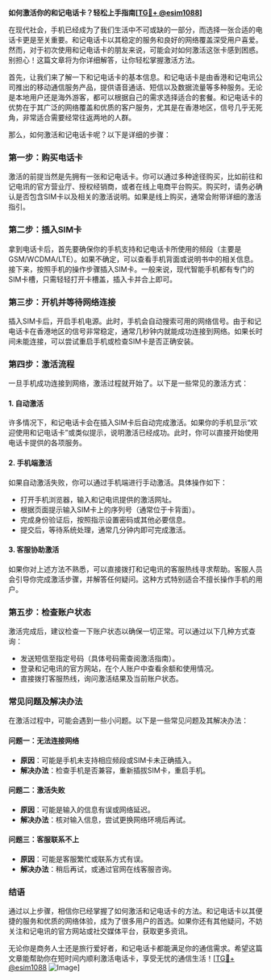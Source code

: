 **如何激活你的和记电话卡？轻松上手指南[[TG💪+ @esim1088](https://t.me/s/esim1088)]**

在现代社会，手机已经成为了我们生活中不可或缺的一部分，而选择一张合适的电话卡更是至关重要。和记电话卡以其稳定的服务和良好的网络覆盖深受用户喜爱。然而，对于初次使用和记电话卡的朋友来说，可能会对如何激活这张卡感到困惑。别担心！这篇文章将为你详细解答，让你轻松掌握激活方法。

首先，让我们来了解一下和记电话卡的基本信息。和记电话卡是由香港和记电讯公司推出的移动通信服务产品，提供语音通话、短信以及数据流量等多种服务。无论是本地用户还是海外游客，都可以根据自己的需求选择适合的套餐。和记电话卡的优势在于其广泛的网络覆盖和优质的客户服务，尤其是在香港地区，信号几乎无死角，非常适合需要经常往返两地的人群。

那么，如何激活和记电话卡呢？以下是详细的步骤：

### **第一步：购买电话卡**
激活的前提当然是先拥有一张和记电话卡。你可以通过多种途径购买，比如前往和记电讯的官方营业厅、授权经销商，或者在线上电商平台购买。购买时，请务必确认是否包含SIM卡以及相关的激活说明。如果是线上购买，通常会附带详细的激活指引。

### **第二步：插入SIM卡**
拿到电话卡后，首先要确保你的手机支持和记电话卡所使用的频段（主要是GSM/WCDMA/LTE）。如果不确定，可以查看手机背面或说明书中的相关信息。接下来，按照手机的操作步骤插入SIM卡。一般来说，现代智能手机都有专门的SIM卡槽，只需轻轻打开卡槽盖，插入卡并合上即可。

### **第三步：开机并等待网络连接**
插入SIM卡后，开启手机电源。此时，手机会自动搜索可用的网络信号。由于和记电话卡在香港地区的信号非常稳定，通常几秒钟内就能成功连接到网络。如果长时间未能连接，可以尝试重启手机或检查SIM卡是否正确安装。

### **第四步：激活流程**
一旦手机成功连接到网络，激活过程就开始了。以下是一些常见的激活方式：

#### **1. 自动激活**
许多情况下，和记电话卡会在插入SIM卡后自动完成激活。如果你的手机显示“欢迎使用和记电话卡”或类似提示，说明激活已经成功。此时，你可以直接开始使用电话卡提供的各项服务。

#### **2. 手机端激活**
如果自动激活失败，你可以通过手机端进行手动激活。具体操作如下：
- 打开手机浏览器，输入和记电讯提供的激活网址。
- 根据页面提示输入SIM卡上的序列号（通常位于卡背面）。
- 完成身份验证后，按照指示设置密码或其他必要信息。
- 提交后，等待系统处理，通常几分钟内即可完成激活。

#### **3. 客服协助激活**
如果你对上述方法不熟悉，可以直接拨打和记电讯的客服热线寻求帮助。客服人员会引导你完成激活步骤，并解答任何疑问。这种方式特别适合不擅长操作手机的用户。

### **第五步：检查账户状态**
激活完成后，建议检查一下账户状态以确保一切正常。可以通过以下几种方式查询：
- 发送短信至指定号码（具体号码需查阅激活指南）。
- 登录和记电讯的官方网站，在个人账户中查看余额和使用情况。
- 直接拨打客服热线，询问激活结果及当前账户状态。

### **常见问题及解决办法**
在激活过程中，可能会遇到一些小问题。以下是一些常见问题及其解决办法：

#### **问题一：无法连接网络**
- **原因**：可能是手机未支持相应频段或SIM卡未正确插入。
- **解决办法**：检查手机是否兼容，重新插拔SIM卡，重启手机。

#### **问题二：激活失败**
- **原因**：可能是输入的信息有误或网络延迟。
- **解决办法**：核对输入信息，尝试更换网络环境后再试。

#### **问题三：客服联系不上**
- **原因**：可能是客服繁忙或联系方式有误。
- **解决办法**：稍后再试，或通过官网在线客服咨询。

### **结语**
通过以上步骤，相信你已经掌握了如何激活和记电话卡的方法。和记电话卡以其便捷的服务和优质的网络体验，成为了很多用户的首选。如果你还有其他疑问，不妨关注和记电讯的官方网站或社交媒体平台，获取更多资讯。

无论你是商务人士还是旅行爱好者，和记电话卡都能满足你的通信需求。希望这篇文章能帮助你在短时间内顺利激活电话卡，享受无忧的通信生活！[[TG💪+ @esim1088](https://t.me/s/esim1088) ![Image](https://i.postimg.cc/4NQfJmqS/Snipaste-2025-05-13-00-14-12.png)]